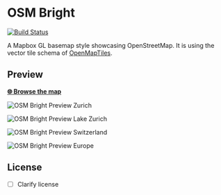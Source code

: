 # OSM Bright
[![Build Status](https://travis-ci.org/jirik/osm-bright-gl-style.svg?branch=master)](https://travis-ci.org/jirik/osm-bright-gl-style)

A Mapbox GL basemap style showcasing OpenStreetMap.
It is using the vector tile
schema of [OpenMapTiles](https://github.com/openmaptiles/openmaptiles).

## Preview

**[:globe_with_meridians: Browse the map](https://api.mapbox.com/styles/v1/openmaptiles/ciw6czz2n00242kmg6hw20box.html?title=true&access_token=pk.eyJ1Ijoib3Blbm1hcHRpbGVzIiwiYSI6ImNpdnY3eTJxZzAwMGMyb3BpdWJmajcxNzcifQ.hP1BxcxldIhakMcPSJLQ1Q#7.25/46.923/8.466)**

![OSM Bright Preview Zurich](https://api.mapbox.com/styles/v1/openmaptiles/ciw6czz2n00242kmg6hw20box/static/8.540587,47.370555,14.08,0.00,0.00/600x400?access_token=pk.eyJ1Ijoib3Blbm1hcHRpbGVzIiwiYSI6ImNpdnY3eTJxZzAwMGMyb3BpdWJmajcxNzcifQ.hP1BxcxldIhakMcPSJLQ1Q)

![OSM Bright Preview Lake Zurich](https://api.mapbox.com/styles/v1/openmaptiles/ciw6czz2n00242kmg6hw20box/static/8.619184,47.336203,9.07,0.00,0.00/600x400?access_token=pk.eyJ1Ijoib3Blbm1hcHRpbGVzIiwiYSI6ImNpdnY3eTJxZzAwMGMyb3BpdWJmajcxNzcifQ.hP1BxcxldIhakMcPSJLQ1Q)

![OSM Bright Preview Switzerland](https://api.mapbox.com/styles/v1/openmaptiles/ciw6czz2n00242kmg6hw20box/static/8.243967,46.916315,6.21,0.00,0.00/600x400?access_token=pk.eyJ1Ijoib3Blbm1hcHRpbGVzIiwiYSI6ImNpdnY3eTJxZzAwMGMyb3BpdWJmajcxNzcifQ.hP1BxcxldIhakMcPSJLQ1Q)

![OSM Bright Preview Europe](https://api.mapbox.com/styles/v1/openmaptiles/ciw6czz2n00242kmg6hw20box/static/10.987258,46.453150,3.02,0.00,0.00/600x400?access_token=pk.eyJ1Ijoib3Blbm1hcHRpbGVzIiwiYSI6ImNpdnY3eTJxZzAwMGMyb3BpdWJmajcxNzcifQ.hP1BxcxldIhakMcPSJLQ1Q)

## License

- [ ] Clarify license
